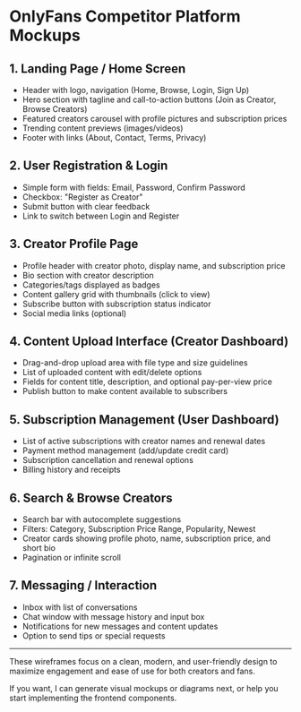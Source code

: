 # OnlyFans Competitor Platform Mockups

## 1. Landing Page / Home Screen
- Header with logo, navigation (Home, Browse, Login, Sign Up)
- Hero section with tagline and call-to-action buttons (Join as Creator, Browse Creators)
- Featured creators carousel with profile pictures and subscription prices
- Trending content previews (images/videos)
- Footer with links (About, Contact, Terms, Privacy)

## 2. User Registration & Login
- Simple form with fields: Email, Password, Confirm Password
- Checkbox: "Register as Creator"
- Submit button with clear feedback
- Link to switch between Login and Register

## 3. Creator Profile Page
- Profile header with creator photo, display name, and subscription price
- Bio section with creator description
- Categories/tags displayed as badges
- Content gallery grid with thumbnails (click to view)
- Subscribe button with subscription status indicator
- Social media links (optional)

## 4. Content Upload Interface (Creator Dashboard)
- Drag-and-drop upload area with file type and size guidelines
- List of uploaded content with edit/delete options
- Fields for content title, description, and optional pay-per-view price
- Publish button to make content available to subscribers

## 5. Subscription Management (User Dashboard)
- List of active subscriptions with creator names and renewal dates
- Payment method management (add/update credit card)
- Subscription cancellation and renewal options
- Billing history and receipts

## 6. Search & Browse Creators
- Search bar with autocomplete suggestions
- Filters: Category, Subscription Price Range, Popularity, Newest
- Creator cards showing profile photo, name, subscription price, and short bio
- Pagination or infinite scroll

## 7. Messaging / Interaction
- Inbox with list of conversations
- Chat window with message history and input box
- Notifications for new messages and content updates
- Option to send tips or special requests

---

These wireframes focus on a clean, modern, and user-friendly design to maximize engagement and ease of use for both creators and fans.

If you want, I can generate visual mockups or diagrams next, or help you start implementing the frontend components.
